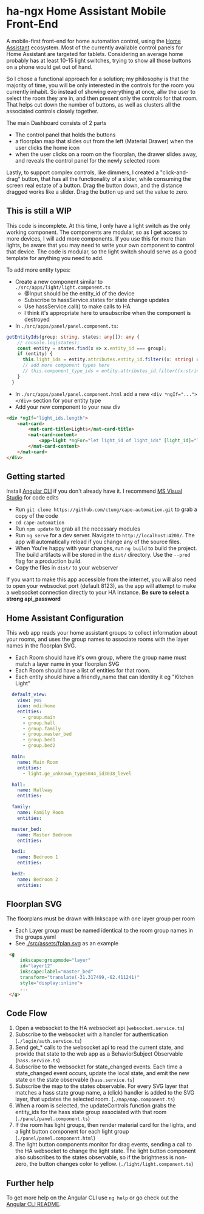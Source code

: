 # ha-ngx Home Assistant Mobile Front-End  

A mobile-first front-end for home automation control, using the [Home Assistant](https://www.home-assistant.io/) ecosystem.  Most of the currently available control panels for Home Assistant are targeted for tablets.  Considering an average home probably has at least 10-15 light switches, trying to show all those buttons on a phone would get out of hand.  

So I chose a functional approach for a solution; my philosophy is that the majority of time, you will be only interested in the controls for the room you currently inhabit.  So instead of showing everything at once, allw the user to select the room they are in, and then present only the controls for that room.  That helps cut down the number of buttons, as well as clusters all the associated controls closely together.

The main Dashboard consists of 2 parts
* The control panel that holds the buttons
* a floorplan map that slides out from the left (Material Drawer) when the user clicks the home icon
* when the user clicks on a room on the floorplan, the drawer slides away, and reveals the control panel for the newly selected room

Lastly, to support complex controls, like dimmers, I created a "click-and-drag" button, that has all the functionality of a slider, while consuming the screen real estate of a button.  Drag the button down, and the distance dragged works like a slider.  Drag the button up and set the value to zero.

## This is still a WIP

This code is incomplete.  At this time, I only have a light switch as the only working component.  The components are modular, so as I get access to more devices, I will add more components.  If you use this for more than lights, be aware that you may need to write your own component to control that device.  The code is modular, so the light switch should serve as a good template for anything you need to add.

To add more entity types:
* Create a new component similar to `./src/apps/light/light.component.ts`
  * @Input should be the entity_id of the device
  * Subscribe to hassService.states for state change updates
  * Use hassService.call() to make calls to HA
  * I think it's appropriate here to unsubscribe when the component is destroyed
* In `./src/apps/panel/panel.component.ts`:
```typescript
getEntityIds(group: string, states: any[]): any {
    // console.log(states);
    const entity = states.find(x => x.entity_id === group);
    if (entity) {
      this.light_ids = entity.attributes.entity_id.filter((x: string) => x.startsWith('light.'));
      // add more component types here
      // this.component_type_ids = entity.attributes_id.filter((x:string) => x.startsWith('component_type'));
    }
  }
```
* In `./src/apps/panel/panel.component.html` add a new `<div *ngIf="..."></div>` section for your entity type
* Add your new component to your new div
```html
<div *ngIf="light_ids.length">
    <mat-card>
        <mat-card-title>Lights</mat-card-title>
        <mat-card-content>
            <app-light *ngFor="let light_id of light_ids" [light_id]="light_id"></app-light>
        </mat-card-content>
    </mat-card>
</div>
```

## Getting started

Install [Angular CLI](https://github.com/angular/angular-cli) if you don't already have it. I recommend [MS Visual Studio](https://visualstudio.microsoft.com/vs/) for code edits

* Run `git clone https://github.com/ctung/cape-automation.git` to grab a copy of the code
* `cd cape-automation`
* Run `npm update` to grab all the necessary modules
* Run `ng serve` for a dev server. Navigate to `http://localhost:4200/`. The app will automatically reload if you change any of the source files.
* When You're happy with your changes, run `ng build` to build the project. The build artifacts will be stored in the `dist/` directory. Use the `--prod` flag for a production build.  
* Copy the files in `dist/` to your webserver

If you want to make this app accessible from the internet, you will also need to open your websocket port (default 8123), as the app will attempt to make a websocket connection directly to your HA instance. **Be sure to select a strong api_password**

## Home Assistant Configuration

This web app reads your home assistant groups to collect information about your rooms, and uses the group names to associate rooms with the layer names in the floorplan SVG.

* Each Room should have it's own group, where the group name must match a layer name in your floorplan SVG
* Each Room should have a list of entities for that room.
* Each entity should have a friendly_name that can identity it eg "Kitchen Light"

```yaml
  default_view:
    view: yes
    icon: mdi:home
    entities:
      - group.main
      - group.hall
      - group.family
      - group.master_bed
      - group.bed1
      - group.bed2

  main:
    name: Main Room
    entities:
      - light.ge_unknown_type5044_id3038_level

  hall:
    name: Hallway
    entities:

  family:
    name: Family Room
    entities:

  master_bed:
    name: Master Bedroom
    entities:

  bed1:
    name: Bedroom 1
    entities:

  bed2:
    name: Bedroom 2
    entities:
```

## Floorplan SVG

The floorplans must be drawn with Inkscape with one layer group per room
* Each Layer group must be named identical to the room group names in the groups.yaml
* See [./src/assets/fplan.svg](https://github.com/ctung/cape-automation/blob/master/src/assets/fplan.svg) as an example
```html
 <g
     inkscape:groupmode="layer"
     id="layer12"
     inkscape:label="master_bed"
     transform="translate(-31.317499,-62.411241)"
     style="display:inline">
     ...
 </g>
  ```
## Code Flow

1. Open a websocket to the HA websocket api (`websocket.service.ts`)
2. Subscribe to the websocket with a handler for authentication (`./login/auth.service.ts`)
3. Send get_* calls to the websocket api to read the current state, and provide that state to the web app as a BehaviorSubject Observable (`hass.service.ts`)
4. Subscribe to the websocket for state_changed events.  Each time a state_changed event occurs, update the local state, and emit the new state on the state observable (`hass.service.ts`)
5. Subscribe the map to the states observable.  For every SVG layer that matches a hass state group name, a (click) handler is added to the SVG layer, that updates the selected room. (`./map/map.component.ts`)
6. When a room is selected, the updateControls function grabs the entity_ids for the hass state group associated with that room (`./panel/panel.component.ts`)
7. If the room has light groups, then render material card for the lights, and a light button component for each light group (`./panel/panel.component.html`)
8. The light button components monitor for drag events, sending a call to the HA websocket to change the light state.  The light button component also subscribes to the states observable, so if the brightness is non-zero, the button changes color to yellow. (`./light/light.component.ts`)

## Further help

To get more help on the Angular CLI use `ng help` or go check out the [Angular CLI README](https://github.com/angular/angular-cli/blob/master/README.md).
